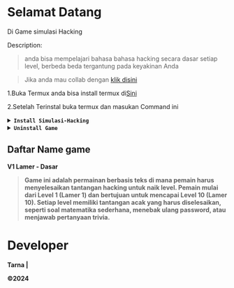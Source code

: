 # Selamat Datang
   Di Game simulasi Hacking
   
   Description:
   > anda bisa mempelajari bahasa bahasa hacking secara dasar setiap level,
   > berbeda beda tergantung pada keyakinan Anda
   
   > Jika anda mau collab dengan [klik
   disini](https://chat.whatsapp.com/LhhJEaSH1GI61KzBSqOfMs)
     
   1.Buka Termux anda bisa install termux di[Sini](https://f-droid.org/en/packages/com.termux/)
   
   2.Setelah Terinstal buka termux dan masukan Command ini
   
<details><br><summary><b><code>Install Simulasi-Hacking</code><b></summary>

   ```
   pkg install && pkg update
   ```
   
   ```
   pkg install python3 && pkg install python-pip
   ```
   
   ```
   git clone https://github.com/TarnaWijaya/Simulasi-Hacking.git
   ```
   
   ```
   cd ~ | cd Simulasi-Hacking && ls
   ```
   
   Pilih Level Game 
   ```
   cd <namefolder>
   ```
   
   Menjalankannya
   ```
   python <namefile>
   ```
   
</details>

<details><summary><b><code>Uninstall Game</code></b></summary>

```
cd ~ | rm -r Simulasi-Hacking | ls
```

</details>

## Daftar Name game

V1 Lamer - Dasar
> Game ini adalah permainan berbasis teks di mana pemain harus menyelesaikan
tantangan hacking untuk naik level. Pemain mulai dari Level 1 (Lamer 1) dan
bertujuan untuk mencapai Level 10 (Lamer 10). Setiap level memiliki tantangan
acak yang harus diselesaikan, seperti soal matematika sederhana, menebak ulang
password, atau menjawab pertanyaan trivia.



# Developer
Tarna | 

©2024